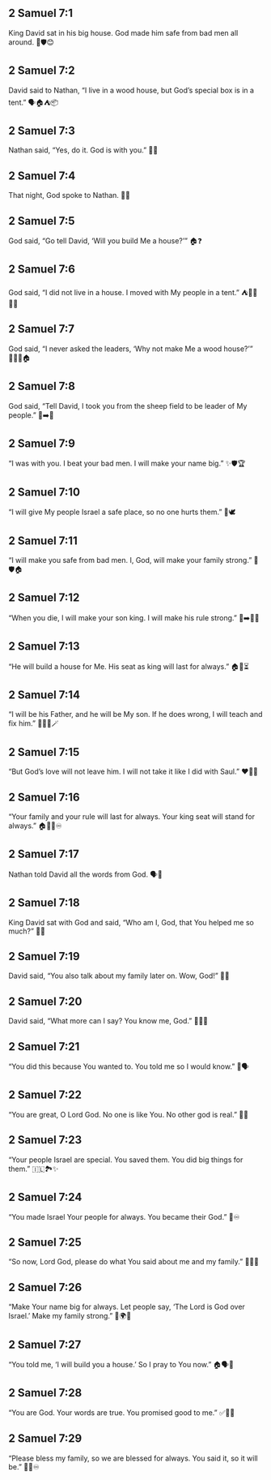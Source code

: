 ## 2 Samuel 7:1
King David sat in his big house. God made him safe from bad men all around. 🏰🛡️😊
## 2 Samuel 7:2
David said to Nathan, “I live in a wood house, but God’s special box is in a tent.” 🗣️🏠⛺📦
## 2 Samuel 7:3
Nathan said, “Yes, do it. God is with you.” 🤝✅
## 2 Samuel 7:4
That night, God spoke to Nathan. 🌙💬
## 2 Samuel 7:5
God said, “Go tell David, ‘Will you build Me a house?’” 🏠❓
## 2 Samuel 7:6
God said, “I did not live in a house. I moved with My people in a tent.” ⛺🚶‍♂️🚶‍♀️
## 2 Samuel 7:7
God said, “I never asked the leaders, ‘Why not make Me a wood house?’” 🧑‍⚖️🌲🏠
## 2 Samuel 7:8
God said, “Tell David, I took you from the sheep field to be leader of My people.” 🐑➡️👑
## 2 Samuel 7:9
“I was with you. I beat your bad men. I will make your name big.” ✨🛡️🏆
## 2 Samuel 7:10
“I will give My people Israel a safe place, so no one hurts them.” 🏡🕊️
## 2 Samuel 7:11
“I will make you safe from bad men. I, God, will make your family strong.” 🛌🛡️🏠
## 2 Samuel 7:12
“When you die, I will make your son king. I will make his rule strong.” 👑➡️👦💪
## 2 Samuel 7:13
“He will build a house for Me. His seat as king will last for always.” 🏠👑⏳
## 2 Samuel 7:14
“I will be his Father, and he will be My son. If he does wrong, I will teach and fix him.” 👨‍👦📖🪄
## 2 Samuel 7:15
“But God’s love will not leave him. I will not take it like I did with Saul.” ❤️🚫💔
## 2 Samuel 7:16
“Your family and your rule will last for always. Your king seat will stand for always.” 🏠👑⏰♾️
## 2 Samuel 7:17
Nathan told David all the words from God. 🗣️📜
## 2 Samuel 7:18
King David sat with God and said, “Who am I, God, that You helped me so much?” 🙏😮
## 2 Samuel 7:19
David said, “You also talk about my family later on. Wow, God!” 🙏🌟
## 2 Samuel 7:20
David said, “What more can I say? You know me, God.” 🙇‍♂️💬
## 2 Samuel 7:21
“You did this because You wanted to. You told me so I would know.” 💝🗣️
## 2 Samuel 7:22
“You are great, O Lord God. No one is like You. No other god is real.” 🌟🙌
## 2 Samuel 7:23
“Your people Israel are special. You saved them. You did big things for them.” 🇮🇱🏞️✨
## 2 Samuel 7:24
“You made Israel Your people for always. You became their God.” 🤝♾️
## 2 Samuel 7:25
“So now, Lord God, please do what You said about me and my family.” 🙏📜✅
## 2 Samuel 7:26
“Make Your name big for always. Let people say, ‘The Lord is God over Israel.’ Make my family strong.” 📣🌍👑
## 2 Samuel 7:27
“You told me, ‘I will build you a house.’ So I pray to You now.” 🏠🗣️🙏
## 2 Samuel 7:28
“You are God. Your words are true. You promised good to me.” ✅📖😊
## 2 Samuel 7:29
“Please bless my family, so we are blessed for always. You said it, so it will be.” 🙏💙♾️
